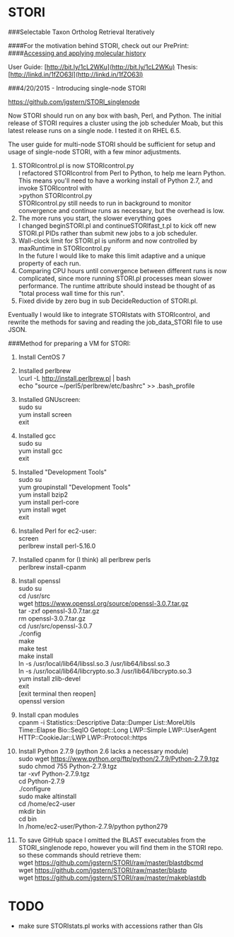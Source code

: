STORI
=====

###Selectable Taxon Ortholog Retrieval Iteratively

####For the motivation behind STORI, check out our PrePrint:
####[Accessing and applying molecular history](https://dx.doi.org/10.7287/peerj.preprints.1293v1)

User Guide: [http://bit.ly/1cL2WKu](http://bit.ly/1cL2WKu)
Thesis: [http://linkd.in/1fZO63l](http://linkd.in/1fZO63l)

###4/20/2015 - Introducing single-node STORI

https://github.com/jgstern/STORI_singlenode

Now STORI should run on any box with bash, Perl, and Python.
The initial release of STORI requires a cluster using the job
scheduler Moab, but this latest release runs on a single node.
I tested it on RHEL 6.5.

The user guide for multi-node STORI should be sufficient for
setup and usage of single-node STORI, with a few minor adjustments.

1. STORIcontrol.pl is now STORIcontrol.py  
	I refactored STORIcontrol from Perl to Python, to help me learn
	Python. This means you'll need to have a working install of
	Python 2.7, and invoke STORIcontrol with  
		  >python STORIcontrol.py  
	STORIcontrol.py still needs to run in background to monitor convergence
	and continue runs as necessary, but the overhead is low.
2. The more runs you start, the slower everything goes  
	I changed beginSTORI.pl and continueSTORIfast_t.pl to kick off
	new STORI.pl PIDs rather than submit new jobs to a job scheduler.
3. Wall-clock limit for STORI.pl is uniform and now controlled
by maxRuntime in STORIcontrol.py  
	In the future I would like to make this limit adaptive and a
	unique property of each run.
4. Comparing CPU hours until convergence between different runs is now
complicated, since more running STORI.pl processes mean slower performance.
The runtime attribute should instead be thought of as "total process wall time for this run".
5. Fixed divide by zero bug in sub DecideReduction of STORI.pl.

Eventually I would like to integrate STORIstats with STORIcontrol,
and rewrite the methods for saving and reading the job_data_STORI
file to use JSON. 



###Method for preparing a VM for STORI:
1. Install CentOS 7

2. Installed perlbrew  
	\curl -L http://install.perlbrew.pl | bash  
	echo "source ~/perl5/perlbrew/etc/bashrc" >> .bash_profile

3. Installed GNUscreen:  
	sudo su  
	yum install screen  
	exit

4. Installed gcc  
	sudo su  
	yum install gcc  
	exit

5. Installed "Development Tools"  
	sudo su  
	yum groupinstall "Development Tools"  
	yum install bzip2  
	yum install perl-core  
	yum install wget  
	exit  

6. Installed Perl for ec2-user:  
	screen  
	perlbrew install perl-5.16.0

7. Installed cpanm for (I think) all perlbrew perls  
	perlbrew install-cpanm

8. Install openssl  
	sudo su  
	cd /usr/src  
	wget https://www.openssl.org/source/openssl-3.0.7.tar.gz  
	tar -zxf openssl-3.0.7.tar.gz  
	rm openssl-3.0.7.tar.gz  
	cd /usr/src/openssl-3.0.7  
	./config  
	make  
	make test  
	make install  
	ln -s /usr/local/lib64/libssl.so.3 /usr/lib64/libssl.so.3  
	ln -s /usr/local/lib64/libcrypto.so.3 /usr/lib64/libcrypto.so.3  
	yum install zlib-devel  
	exit  
	[exit terminal then reopen]  
	openssl version  

9. Install cpan modules  
	cpanm -i Statistics::Descriptive Data::Dumper List::MoreUtils Time::Elapse Bio::SeqIO Getopt::Long LWP::Simple LWP::UserAgent HTTP::CookieJar::LWP LWP::Protocol::https  

10. Install Python 2.7.9 (python 2.6 lacks a necessary module)  
	sudo wget https://www.python.org/ftp/python/2.7.9/Python-2.7.9.tgz  
	sudo chmod 755 Python-2.7.9.tgz  
	tar -xvf Python-2.7.9.tgz  
	cd Python-2.7.9  
	./configure  
	sudo make altinstall  
	cd /home/ec2-user  
	mkdir bin  
	cd bin  
	ln /home/ec2-user/Python-2.7.9/python python279
	
11. To save GitHub space I omitted the BLAST executables from the STORI_singlenode repo, however you will find them in the STORI repo. so these commands should retrieve them:  
	wget https://github.com/jgstern/STORI/raw/master/blastdbcmd  
	wget https://github.com/jgstern/STORI/raw/master/blastp  
	wget https://github.com/jgstern/STORI/raw/master/makeblastdb  


# TODO
- make sure STORIstats.pl works with accessions rather than GIs
